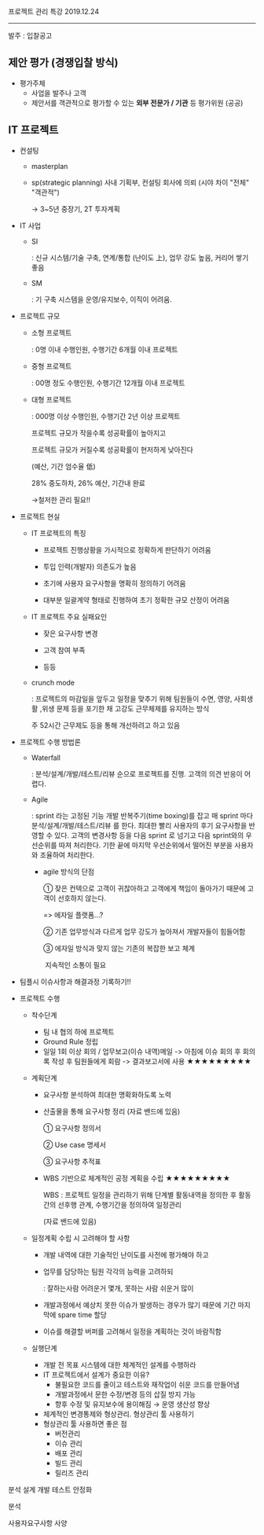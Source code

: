 프로젝트 관리 특강																																			2019.12.24

---

발주 : 입찰공고



## 제안 평가 (경쟁입찰 방식)

* 평가주체
  * 사업을 발주나 고객
  * 제안서를 객관적으로 평가할 수 있는 **외부 전문가 / 기관** 등 평가위원 (공공)





## IT 프로젝트

* 컨설팅

  * masterplan

  * sp(strategic planning) 사내 기획부, 컨설팅 회사에 의뢰 (시야 차이 "전체" "객관적")

    → 3~5년 중장기, 2T 투자계획

    

* IT 사업

  * SI

    : 신규 시스템/기술 구축, 연계/통합 (난이도 上), 업무 강도 높음, 커리어 쌓기 좋음

  * SM

    : 기 구축 시스템을 운영/유지보수, 이직이 어려움.

    

* 프로젝트 규모

  * 소형 프로젝트

    : 0명 이내 수행인원, 수행기간 6개월 이내 프로젝트

    

  * 중형 프로젝트

    : 00명 정도 수행인원, 수행기간 12개월 이내 프로젝트

    

  * 대형 프로젝트

    : 000명 이상 수행인원, 수행기간 2년 이상 프로젝트

    

    프로젝트 규모가 작을수록 성공확률이 높아지고

    프로젝트 규모가 커질수록 성공확률이 현저하게 낮아진다

    (예산, 기간 엄수율 低)

    28% 중도하차, 26% 예산, 기간내 완료

    →철저한 관리 필요!!

    

* 프로젝트 현실

  * IT 프로젝트의 특징

    * 프로젝트 진행상황을 가시적으로 정확하게 판단하기 어려움

    * 투입 인력(개발자) 의존도가 높음

    * 초기에 사용자 요구사항을 명확히 정의하기 어려움

    * 대부분 일괄계약 형태로 진행하여 초기 정확한 규모 산정이 어려움

      

  * IT 프로젝트 주요 실패요인

    * 잦은 요구사항 변경

    * 고객 참여 부족

    * 등등

      

  * crunch mode

    : 프로젝트의 마감일을 앞두고 일정을 맞추기 위해 팀원들이 수면, 영양, 사회생활 ,위생 문제 등을 포기한 채 고강도 근무체제를 유지하는 방식

    주 52시간 근무제도 등을 통해 개선하려고 하고 있음





* 프로젝트 수행 방법론

  * Waterfall

    : 분석/설계/개발/테스트/리뷰 순으로 프로젝트를 진행. 고객의 의견 반응이 어렵다.

  * Agile 

    : sprint 라는 고정된 기능 개발 반복주기(time boxing)를 잡고 매 sprint 마다 분석/설계/개발/테스트/리뷰 를 한다. 최대한 빨리 사용자의 후기 요구사항을 반영할 수 있다. 고객의 변경사항 등을 다음 sprint 로 넘기고 다음 sprint와의 우선순위를 따져 처리한다. 기한 끝에 마지막 우선순위에서 떨어진 부분을 사용자와 조율하여 처리한다.

    * agile 방식의 단점

      ① 잦은 컨텍으로 고객이 귀찮아하고 고객에게 책임이 돌아가기 때문에 고객이 선호하지 않는다.

        => 에자일 플랫폼...?

      ② 기존 업무방식과 다르게 업무 강도가 높아져서 개발자들이 힘들어함

      ③ 에자일 방식과 맞지 않는 기존의 복잡한 보고 체계

      ​	 지속적인 소통이 필요

  

* 팀플시 이슈사항과 해결과정 기록하기!!

* 프로젝트 수행

  * 착수단계

    * 팀 내 협의 하에 프로젝트
    * Ground Rule 정립
    * 일일 1회 이상 회의 / 업무보고(이슈 내역)메일 -> 아침에 이슈 회의 후 회의록 작성 후 팀원들에게 회람 -> 결과보고서에 사용 ★★★★★★★★★

    

  * 계획단계

    * 요구사항 분석하여 최대한 명확화하도록 노력

    * 산출물을 통해 요구사항 정리 (자료 밴드에 있음)

      ① 요구사항 정의서

      ② Use case 명세서

      ③ 요구사항 추적표

    * WBS 기반으로 체계적인 공정 계획을 수립  ★★★★★★★★★ 

      WBS : 프로젝트 일정을 관리하기 위해 단계별 활동내역을 정의한 후 활동간의 선후행 관계, 수행기간을 정의하여 일정관리

      (자료 밴드에 있음)

    

  * 일정계획 수립 시 고려해야 할 사항

    * 개발 내역에 대한 기술적인 난이도를 사전에 평가해야 하고

    * 업무를 담당하는 팀원 각각의 능력을 고려하되

      : 잘하는사람 어려운거 몇개, 못하는 사람 쉬운거 많이

    * 개발과정에서 예상치 못한 이슈가 발생하는 경우가 많기 때문에 기간 마지막에 spare time 할당

    * 이슈를 해결할 버퍼를 고려해서 일정을 계획하는 것이 바람직함

    

  * 실행단계

    * 개발 전 목표 시스템에 대한 체계적인 설계를 수행하라
    * IT 프로젝트에서 설계가 중요한 이유?
      * 불필요한 코드를 줄이고 테스트와 재작업이 쉬운 코드를 만들어냄
      * 개발과정에서 문한 수정/변경 등의 삽질 방지 가능
      * 향후 수정 및 유지보수에 용이해짐 → 운영 생산성 향상
    * 체계적인 변경통제와 형상관리. 형상관리 툴 사용하기
    * 형상관리 툴 사용하면 좋은 점
      * 버전관리
      * 이슈 관리
      * 배포 관리
      * 빌드 관리
      * 릴리즈 관리

  

  

  

  

  

분석 설계 개발 테스트 안정화



분석 

사용자요구사항 사양
